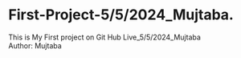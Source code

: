 # First-Project-5/5/2024_Mujtaba.
This is My First project on Git Hub Live_5/5/2024_Mujtaba
<br>
Author: Mujtaba
